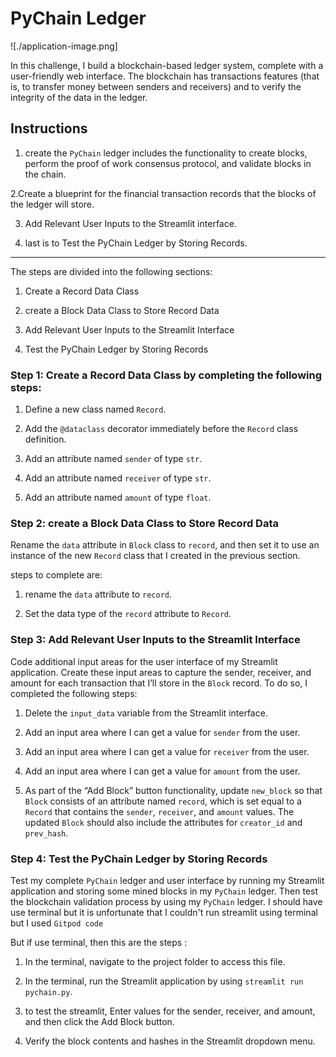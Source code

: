 # PyChain Ledger

![./application-image.png]

In this challenge, I build a blockchain-based ledger system, complete with a user-friendly web interface. The blockchain has transactions features (that is, to transfer money between senders and receivers) and to verify the integrity of the data in the ledger.

## Instructions

1. create the `PyChain` ledger includes the functionality to create blocks, perform the proof of work consensus protocol, and validate blocks in the chain.

2.Create a blueprint for the financial transaction records that the blocks of the ledger will store.

3. Add Relevant User Inputs to the Streamlit interface.

4. last is to Test the PyChain Ledger by Storing Records.

---

The steps are divided into the following sections:

1. Create a Record Data Class

2. create a Block Data Class to Store Record Data

3. Add Relevant User Inputs to the Streamlit Interface

4. Test the PyChain Ledger by Storing Records

### Step 1: Create a Record Data Class by completing the following steps:

1. Define a new class named `Record`.

2. Add the `@dataclass` decorator immediately before the `Record` class definition.

3. Add an attribute named `sender` of type `str`.

4. Add an attribute named `receiver` of type `str`.

5. Add an attribute named `amount` of type `float`.


### Step 2: create a Block Data Class to Store Record Data

Rename the `data` attribute in `Block` class to `record`, and then set it to use an instance of the new `Record` class that I created in the previous section. 

steps to complete are:

1. rename the `data` attribute to `record`.

2. Set the data type of the `record` attribute to `Record`.

### Step 3: Add Relevant User Inputs to the Streamlit Interface

Code additional input areas for the user interface of my Streamlit application. Create these input areas to capture the sender, receiver, and amount for each transaction that I’ll store in the `Block` record. To do so, I completed the following steps:

1. Delete the `input_data` variable from the Streamlit interface.

2. Add an input area where I can get a value for `sender` from the user.

3. Add an input area where I can get a value for `receiver` from the user.

4. Add an input area where I can get a value for `amount` from the user.

5. As part of the “Add Block” button functionality, update `new_block` so that `Block` consists of an attribute named `record`, which is set equal to a `Record` that contains the `sender`, `receiver`, and `amount` values. The updated `Block` should also include the attributes for `creator_id` and `prev_hash`.

### Step 4: Test the PyChain Ledger by Storing Records

Test my complete `PyChain` ledger and user interface by running my Streamlit application and storing some mined blocks in my `PyChain` ledger. Then test the blockchain validation process by using my `PyChain` ledger. I should have use terminal but it is unfortunate that I couldn't run streamlit using terminal but I used `Gitpod code`

But if use terminal, then this are the steps :

1. In the terminal, navigate to the project folder to access this file.

2. In the terminal, run the Streamlit application by using `streamlit run pychain.py`.

3. to test the streamlit, Enter values for the sender, receiver, and amount, and then click the Add Block button.

4. Verify the block contents and hashes in the Streamlit dropdown menu. 

